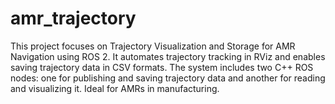 # amr_trajectory
This project focuses on Trajectory Visualization and Storage for AMR Navigation using ROS 2. It automates trajectory tracking in RViz and enables saving trajectory data in CSV formats. The system includes two C++ ROS nodes: one for publishing and saving trajectory data and another for reading and visualizing it. Ideal for AMRs in manufacturing. 
